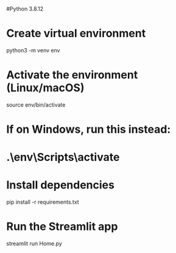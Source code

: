 #Python 3.8.12



# Create virtual environment
python3 -m venv env

# Activate the environment (Linux/macOS)
source env/bin/activate

# If on Windows, run this instead:
# .\env\Scripts\activate

# Install dependencies
pip install -r requirements.txt

# Run the Streamlit app
streamlit run Home.py

